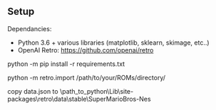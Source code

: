## Setup
Dependancies:
* Python 3.6 + various libraries (matplotlib, sklearn, skimage, etc..)
* OpenAI Retro: https://github.com/openai/retro

python -m pip install -r requirements.txt

python -m retro.import /path/to/your/ROMs/directory/

copy data.json to \path_to_python\Lib\site-packages\retro\data\stable\SuperMarioBros-Nes